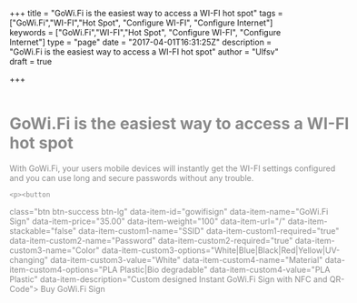 +++
title = "GoWi.Fi is the easiest way to access a WI-FI hot spot"
tags = ["GoWi.Fi","WI-FI","Hot Spot", "Configure WI-FI", "Configure Internet"]
keywords = ["GoWi.Fi","WI-FI","Hot Spot", "Configure WI-FI", "Configure Internet"]
type = "page"
date = "2017-04-01T16:31:25Z"
description = "GoWi.Fi is the easiest way to access a WI-FI hot spot"
author = "Ulfsv"
draft = true

+++
<div class="jumbotron" style="background-image: url('https://res.cloudinary.com/dtnahfj7l/v1491252940/y8qv8o48vhvm2hqwhepf') ;-webkit-background-size:cover;-moz-background-size:cover;-o-background-size:cover;background-size:cover;height:90vh;z-index:20; opacity: 0.5;filter: alpha(opacity=50);">
    <div class="container" style="width: 600px; float: left; ">
        <h1>GoWi.Fi is the easiest way to access a WI-FI hot spot</h1>
    <p class="lead">
      With GoWi.Fi, your users mobile devices will instantly get the WI-FI settings configured and you can use long and secure passwords without any trouble.</p>

    <p><button
class="btn btn-success btn-lg"
    data-item-id="gowifisign"
    data-item-name="GoWi.Fi Sign"
    data-item-price="35.00"
    data-item-weight="100"
    data-item-url="/"
    data-item-stackable="false"
data-item-custom1-name="SSID"
    data-item-custom1-required="true"
data-item-custom2-name="Password"
    data-item-custom2-required="true"
data-item-custom3-name="Color"
data-item-custom3-options="White|Blue|Black|Red|Yellow|UV-changing"
    data-item-custom3-value="White"
data-item-custom4-name="Material"
data-item-custom4-options="PLA Plastic|Bio degradable"
    data-item-custom4-value="PLA Plastic"
    data-item-description="Custom designed Instant GoWi.Fi Sign with NFC and QR-Code">
        Buy GoWi.Fi Sign
</button>
    </p>
    </div>
</div>
